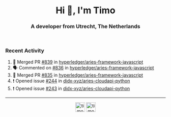 <h1 align="center">Hi 👋, I'm Timo</h1>
<h3 align="center">A developer from Utrecht, The Netherlands</h3>
<br/>
<!-- https://github.com/rahuldkjain/github-profile-readme-generator --!>

<!--  <p align="left"><img src="https://github-readme-stats.vercel.app/api?username=timoglastra&show_icons=true&count_private=true&" alt="timoglastra" /></p> --!>

<!--
Github language stats
<p align="left"><img src="https://github-readme-stats.vercel.app/api/top-langs/?username=timoglastra&layout=compact" alt="timoglastra" /><p>
-->

<!-- Codestats language stats -->
<!-- <p align="left"><img src="https://codestats-readme.vercel.app/api/top-langs/?username=timoglastra&layout=compact&language_count=12" alt="timoglastra" /><p>    --!>
  
<h3>Recent Activity</h3>

<!--START_SECTION:activity-->
1. 🎉 Merged PR [#839](https://github.com/hyperledger/aries-framework-javascript/pull/839) in [hyperledger/aries-framework-javascript](https://github.com/hyperledger/aries-framework-javascript)
2. 🗣 Commented on [#836](https://github.com/hyperledger/aries-framework-javascript/issues/836) in [hyperledger/aries-framework-javascript](https://github.com/hyperledger/aries-framework-javascript)
3. 🎉 Merged PR [#835](https://github.com/hyperledger/aries-framework-javascript/pull/835) in [hyperledger/aries-framework-javascript](https://github.com/hyperledger/aries-framework-javascript)
4. ❗️ Opened issue [#244](https://github.com/didx-xyz/aries-cloudapi-python/issues/244) in [didx-xyz/aries-cloudapi-python](https://github.com/didx-xyz/aries-cloudapi-python)
5. ❗️ Opened issue [#243](https://github.com/didx-xyz/aries-cloudapi-python/issues/243) in [didx-xyz/aries-cloudapi-python](https://github.com/didx-xyz/aries-cloudapi-python)
<!--END_SECTION:activity-->

---

<p align="center">
<a href="https://twitter.com/timoglastra" target="blank"><img align="center" src="https://cdn.jsdelivr.net/npm/simple-icons@3.0.1/icons/twitter.svg" alt="timoglastra" height="30" width="30" /></a>
<a href="https://linkedin.com/in/timoglastra" target="blank"><img align="center" src="https://cdn.jsdelivr.net/npm/simple-icons@3.0.1/icons/linkedin.svg" alt="timoglastra" height="30" width="30" /></a>
</p>



